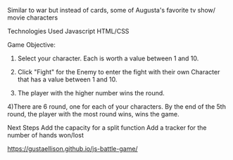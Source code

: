Similar to war but instead of cards, some of Augusta's favorite tv show/ movie characters

Technologies Used
Javascript
HTML/CSS


Game Objective:
1) Select your character. Each is worth a value between 1 and 10.

2) Click "Fight" for the Enemy to enter the fight with their own Character that has a value between 1 and 10.

3) The player with the higher number wins the round.

4)There are 6 round, one for each of your characters. By the end of the 5th round, the player with the most round wins, wins the game.

Next Steps
Add the capacity for a split function
Add a tracker for the number of hands won/lost

https://gustaellison.github.io/js-battle-game/